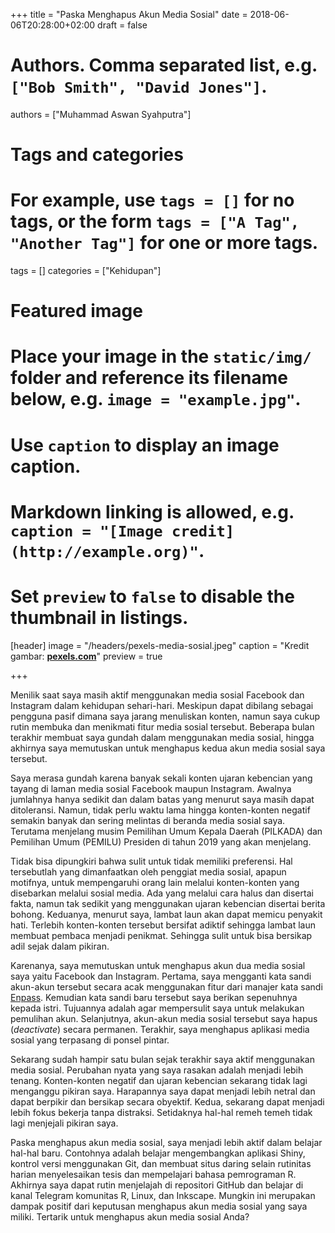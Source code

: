 +++
title = "Paska Menghapus Akun Media Sosial"
date = 2018-06-06T20:28:00+02:00
draft = false

# Authors. Comma separated list, e.g. `["Bob Smith", "David Jones"]`.
authors = ["Muhammad Aswan Syahputra"]

# Tags and categories
# For example, use `tags = []` for no tags, or the form `tags = ["A Tag", "Another Tag"]` for one or more tags.
tags = []
categories = ["Kehidupan"]

# Featured image
# Place your image in the `static/img/` folder and reference its filename below, e.g. `image = "example.jpg"`.
# Use `caption` to display an image caption.
#   Markdown linking is allowed, e.g. `caption = "[Image credit](http://example.org)"`.
# Set `preview` to `false` to disable the thumbnail in listings.
[header]
image = "/headers/pexels-media-sosial.jpeg"
caption = "Kredit gambar: [**pexels.com**](https://www.pexels.com/photo/apps-business-cellphone-cellular-telephone-533446/)"
preview = true

+++

Menilik saat saya masih aktif menggunakan media sosial Facebook dan Instagram dalam kehidupan sehari-hari. Meskipun dapat dibilang sebagai pengguna pasif dimana saya jarang menuliskan konten, namun saya cukup rutin membuka dan menikmati fitur media sosial tersebut. Beberapa bulan terakhir membuat saya gundah dalam menggunakan media sosial, hingga akhirnya saya memutuskan untuk menghapus kedua akun media sosial saya tersebut.

Saya merasa gundah karena banyak sekali konten ujaran kebencian yang tayang di laman media sosial Facebook maupun Instagram. Awalnya jumlahnya hanya sedikit dan dalam batas yang menurut saya masih dapat ditoleransi. Namun, tidak perlu waktu lama hingga konten-konten negatif semakin banyak dan sering melintas di beranda media sosial saya. Terutama menjelang musim Pemilihan Umum Kepala Daerah (PILKADA) dan Pemilihan Umum (PEMILU) Presiden di tahun 2019 yang akan menjelang.

Tidak bisa dipungkiri bahwa sulit untuk tidak memiliki preferensi. Hal tersebutlah yang dimanfaatkan oleh penggiat media sosial, apapun motifnya, untuk mempengaruhi orang lain melalui konten-konten yang disebarkan melalui sosial media. Ada yang melalui cara halus dan disertai fakta, namun tak sedikit yang menggunakan ujaran kebencian disertai berita bohong. Keduanya, menurut saya, lambat laun akan dapat memicu penyakit hati. Terlebih konten-konten tersebut bersifat adiktif sehingga lambat laun membuat pembaca menjadi penikmat. Sehingga sulit untuk bisa bersikap adil sejak dalam pikiran.

Karenanya, saya memutuskan untuk menghapus akun dua media sosial saya yaitu Facebook dan Instagram. Pertama, saya mengganti kata sandi akun-akun tersebut secara acak menggunakan fitur dari manajer kata sandi [Enpass](https://enpass.io). Kemudian kata sandi baru tersebut saya berikan sepenuhnya kepada istri. Tujuannya adalah agar mempersulit saya untuk melakukan pemulihan akun. Selanjutnya, akun-akun media sosial tersebut saya hapus (*deactivate*) secara permanen. Terakhir, saya menghapus aplikasi media sosial yang terpasang di ponsel pintar.

Sekarang sudah hampir satu bulan sejak terakhir saya aktif menggunakan media sosial. Perubahan nyata yang saya rasakan adalah menjadi lebih tenang. Konten-konten negatif dan ujaran kebencian sekarang tidak lagi menganggu pikiran saya. Harapannya saya dapat menjadi lebih netral dan dapat berpikir dan bersikap secara obyektif. Kedua, sekarang dapat menjadi lebih fokus bekerja tanpa distraksi. Setidaknya hal-hal remeh temeh tidak lagi menjejali pikiran saya.

Paska menghapus akun media sosial, saya menjadi lebih aktif dalam belajar hal-hal baru. Contohnya adalah belajar mengembangkan aplikasi Shiny, kontrol versi menggunakan Git, dan membuat situs daring selain rutinitas harian menyelesaikan tesis dan mempelajari bahasa pemrograman R. Akhirnya saya dapat rutin menjelajah di repositori GitHub dan belajar di kanal Telegram komunitas R, Linux, dan Inkscape. Mungkin ini merupakan dampak positif dari keputusan menghapus akun media sosial yang saya miliki. Tertarik untuk menghapus akun media sosial Anda?
